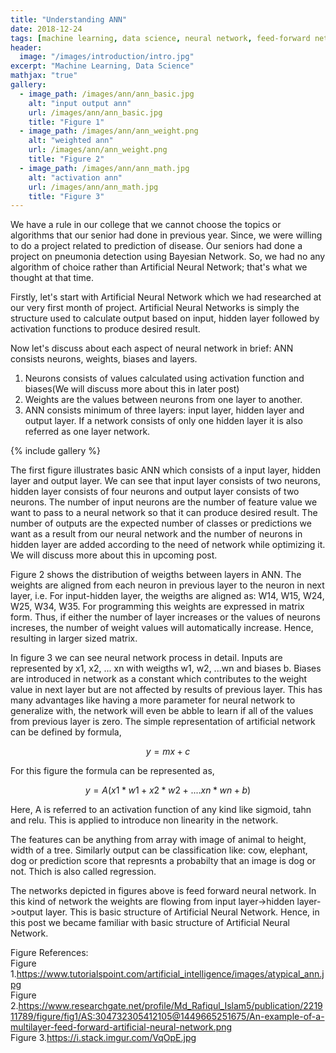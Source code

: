 ```yaml
---
title: "Understanding ANN"
date: 2018-12-24
tags: [machine learning, data science, neural network, feed-forward network]
header:
  image: "/images/introduction/intro.jpg"
excerpt: "Machine Learning, Data Science"
mathjax: "true"
gallery:
  - image_path: /images/ann/ann_basic.jpg
    alt: "input output ann"
    url: /images/ann/ann_basic.jpg
    title: "Figure 1"
  - image_path: /images/ann/ann_weight.png
    alt: "weighted ann"
    url: /images/ann/ann_weight.png
    title: "Figure 2"
  - image_path: /images/ann/ann_math.jpg
    alt: "activation ann"
    url: /images/ann/ann_math.jpg
    title: "Figure 3"
---
```


We have a rule in our college that we cannot choose the topics or algorithms that our senior had done in previous year. Since, we were willing to do a project related to prediction of disease. Our seniors had done a project on pneumonia detection using Bayesian Network. So, we had no any algorithm of choice rather than Artificial Neural Network; that's what we thought at that time.

Firstly, let's start with Artificial Neural Network which we had researched at our very first month of project. Artificial Neural Networks is simply the structure used to calculate output based on input, hidden layer followed by activation functions to produce desired result.

Now let's discuss about each aspect of neural network in brief:
ANN consists neurons, weights, biases and layers.

  1. Neurons consists of values calculated using activation function and biases(We will discuss more about this in later post)
  2. Weights are the values between neurons from one layer to another.
  3. ANN consists minimum of three layers: input layer, hidden layer and output layer. If a network consists of only one                               hidden layer it is also referred as one layer network.

{% include gallery %}

The first figure illustrates basic ANN which consists of a input layer, hidden layer and output layer. We can see that input layer consists of two neurons, hidden layer consists of four neurons and output layer consists of two neurons. The number of input neurons are the number of feature value we want to pass to a neural network so that it can produce desired result. The number of outputs are the expected number of classes or predictions we want as a result from our neural network and the number of neurons in hidden layer are added according to the need of network while optimizing it. We will discuss more about this in upcoming post.

Figure 2 shows the distribution of weigths between layers in ANN. The weights are aligned from each neuron in previous layer to the neuron in next layer, i.e. For input-hidden layer, the weigths are aligned as: W14, W15, W24, W25, W34, W35. For programming this weights are expressed in matrix form. Thus, if either the number of layer increases or the values of neurons increses, the number of weight values will automatically increase. Hence, resulting  in larger sized matrix.

In figure 3 we can see neural network process in detail. Inputs are represented by x1, x2, ... xn with weigths w1, w2, ...wn and biases b. Biases are introduced in network as a constant which contributes to the weight value in next layer but are not affected by results of previous layer. This has many advantages like having a more parameter for neural network to generalize with, the network will even be abble to learn if all of the values from previous layer is zero. The simple representation of artificial network can be defined by formula,

$$y = mx + c$$

For this figure the formula can be represented as,

$$y = A(x1*w1+ x2*w2+ ....xn*wn + b)$$

Here, A is referred to an activation function of any kind like sigmoid, tahn and relu. This is applied to introduce non linearity in the network.

The features can be anything from array with image of animal to height, width of a tree. Similarly output can be classification like: cow, elephant, dog or prediction score that represnts a probabilty that an image is dog or not. Thich is also called regression.

The networks depicted in figures above is feed forward neural network. In this kind of network the weights are flowing from input layer->hidden layer->output layer. This is basic structure of Artificial Neural Network. Hence, in this post we became familiar with basic structure of Artificial Neural Network.

Figure References:
  <br>
  Figure 1.<a href="https://www.tutorialspoint.com/artificial_intelligence/images/atypical_ann.jpg">https://www.tutorialspoint.com/artificial_intelligence/images/atypical_ann.jpg</a><br>
  Figure 2.<a href="https://www.researchgate.net/profile/Md_Rafiqul_Islam5/publication/221911789/figure/fig1/AS:304732305412105@1449665251675/An-example-of-a-multilayer-feed-forward-artificial-neural-network.png">https://www.researchgate.net/profile/Md_Rafiqul_Islam5/publication/221911789/figure/fig1/AS:304732305412105@1449665251675/An-example-of-a-multilayer-feed-forward-artificial-neural-network.png</a><br>
  Figure 3.<a href="https://i.stack.imgur.com/VqOpE.jpg">https://i.stack.imgur.com/VqOpE.jpg</a><br>
